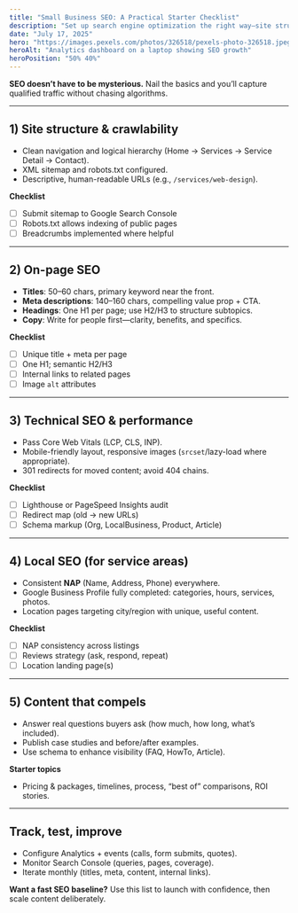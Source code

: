```yaml
---
title: "Small Business SEO: A Practical Starter Checklist"
description: "Set up search engine optimization the right way—site structure, on-page SEO, technical health, local SEO, and content."
date: "July 17, 2025"
hero: "https://images.pexels.com/photos/326518/pexels-photo-326518.jpeg"
heroAlt: "Analytics dashboard on a laptop showing SEO growth"
heroPosition: "50% 40%"
---
```


**SEO doesn’t have to be mysterious.** Nail the basics and you’ll capture qualified traffic without chasing algorithms.

---

## 1) Site structure & crawlability

- Clean navigation and logical hierarchy (Home → Services → Service Detail → Contact).
- XML sitemap and robots.txt configured.
- Descriptive, human-readable URLs (e.g., `/services/web-design`).

**Checklist**
- [ ] Submit sitemap to Google Search Console  
- [ ] Robots.txt allows indexing of public pages  
- [ ] Breadcrumbs implemented where helpful  

---

## 2) On-page SEO

- **Titles**: 50–60 chars, primary keyword near the front.
- **Meta descriptions**: 140–160 chars, compelling value prop + CTA.
- **Headings**: One H1 per page; use H2/H3 to structure subtopics.
- **Copy**: Write for people first—clarity, benefits, and specifics.

**Checklist**
- [ ] Unique title + meta per page  
- [ ] One H1; semantic H2/H3  
- [ ] Internal links to related pages  
- [ ] Image `alt` attributes  

---

## 3) Technical SEO & performance

- Pass Core Web Vitals (LCP, CLS, INP).
- Mobile-friendly layout, responsive images (`srcset`/lazy-load where appropriate).
- 301 redirects for moved content; avoid 404 chains.

**Checklist**
- [ ] Lighthouse or PageSpeed Insights audit  
- [ ] Redirect map (old → new URLs)  
- [ ] Schema markup (Org, LocalBusiness, Product, Article)  

---

## 4) Local SEO (for service areas)

- Consistent **NAP** (Name, Address, Phone) everywhere.
- Google Business Profile fully completed: categories, hours, services, photos.
- Location pages targeting city/region with unique, useful content.

**Checklist**
- [ ] NAP consistency across listings  
- [ ] Reviews strategy (ask, respond, repeat)  
- [ ] Location landing page(s)  

---

## 5) Content that compels

- Answer real questions buyers ask (how much, how long, what’s included).
- Publish case studies and before/after examples.
- Use schema to enhance visibility (FAQ, HowTo, Article).

**Starter topics**
- Pricing & packages, timelines, process, “best of” comparisons, ROI stories.

---

## Track, test, improve

- Configure Analytics + events (calls, form submits, quotes).
- Monitor Search Console (queries, pages, coverage).
- Iterate monthly (titles, meta, content, internal links).

**Want a fast SEO baseline?** Use this list to launch with confidence, then scale content deliberately.
